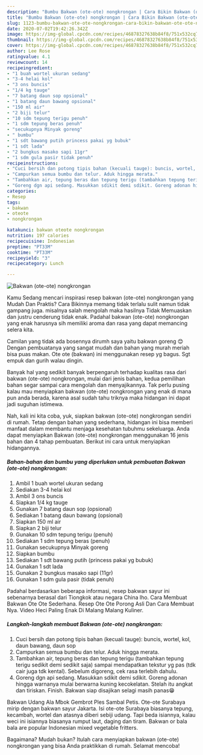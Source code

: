 ```yaml
---
description: "Bumbu Bakwan (ote-ote) nongkrongan | Cara Bikin Bakwan (ote-ote) nongkrongan Yang Lezat"
title: "Bumbu Bakwan (ote-ote) nongkrongan | Cara Bikin Bakwan (ote-ote) nongkrongan Yang Lezat"
slug: 1123-bumbu-bakwan-ote-ote-nongkrongan-cara-bikin-bakwan-ote-ote-nongkrongan-yang-lezat
date: 2020-07-02T19:42:26.342Z
image: https://img-global.cpcdn.com/recipes/46878327638b84f8/751x532cq70/bakwan-ote-ote-nongkrongan-foto-resep-utama.jpg
thumbnail: https://img-global.cpcdn.com/recipes/46878327638b84f8/751x532cq70/bakwan-ote-ote-nongkrongan-foto-resep-utama.jpg
cover: https://img-global.cpcdn.com/recipes/46878327638b84f8/751x532cq70/bakwan-ote-ote-nongkrongan-foto-resep-utama.jpg
author: Lee Rose
ratingvalue: 4.1
reviewcount: 14
recipeingredient:
- "1 buah wortel ukuran sedang"
- "3-4 helai kol"
- "3 ons buncis"
- "1/4 kg tauge"
- "7 batang daun sop opsional"
- "1 batang daun bawang opsional"
- "150 ml air"
- "2 biji telur"
- "10 sdm tepung terigu penuh"
- "1 sdm tepung beras penuh"
- "secukupnya Minyak goreng"
- " bumbu"
- "1 sdt bawang putih princess pakai yg bubuk"
- "1 sdt lada"
- "2 bungkus masako sapi 11gr"
- "1 sdm gula pasir tidak penuh"
recipeinstructions:
- "Cuci bersih dan potong tipis bahan (kecuali tauge): buncis, wortel, kol, daun bawang, daun sop"
- "Campurkan semua bumbu dan telur. Aduk hingga merata."
- "Tambahkan air, tepung beras dan tepung terigu (tambahkan tepung terigu sedikit demi sedikit saja) sampai mendapatkan tekstur yg pas (tdk cair juga tdk kental). Sebelum digoreng, cek rasa terlebih dahulu."
- "Goreng dgn api sedang. Masukkan sdikit demi sdikit. Goreng adonan hingga warnanya mulai berwarna kuning kecokelatan. Stelah itu angkat dan tiriskan. Finish. Bakwan siap disajikan selagi masih panas😁"
categories:
- Resep
tags:
- bakwan
- oteote
- nongkrongan

katakunci: bakwan oteote nongkrongan 
nutrition: 197 calories
recipecuisine: Indonesian
preptime: "PT33M"
cooktime: "PT33M"
recipeyield: "3"
recipecategory: Lunch

---
```



![Bakwan (ote-ote) nongkrongan](https://img-global.cpcdn.com/recipes/46878327638b84f8/751x532cq70/bakwan-ote-ote-nongkrongan-foto-resep-utama.jpg)

Kamu Sedang mencari inspirasi resep bakwan (ote-ote) nongkrongan yang Mudah Dan Praktis? Cara Bikinnya memang tidak terlalu sulit namun tidak gampang juga. misalnya salah mengolah maka hasilnya Tidak Memuaskan dan justru cenderung tidak enak. Padahal bakwan (ote-ote) nongkrongan yang enak harusnya sih memiliki aroma dan rasa yang dapat memancing selera kita.

Camilan yang tidak ada bosennya dirumh saya yaitu bakwan goreng 😊 Dengan pembuatanya yang sangat mudah dan bahan yang murah meriah bisa puas makan. Ote ote (bakwan) ini menggunakan resep yg bagus. Sgt empuk dan gurih walau dingin.

Banyak hal yang sedikit banyak berpengaruh terhadap kualitas rasa dari bakwan (ote-ote) nongkrongan, mulai dari jenis bahan, kedua pemilihan bahan segar sampai cara mengolah dan menyajikannya. Tak perlu pusing kalau mau menyiapkan bakwan (ote-ote) nongkrongan yang enak di mana pun anda berada, karena asal sudah tahu triknya maka hidangan ini dapat jadi suguhan istimewa.


Nah, kali ini kita coba, yuk, siapkan bakwan (ote-ote) nongkrongan sendiri di rumah. Tetap dengan bahan yang sederhana, hidangan ini bisa memberi manfaat dalam membantu menjaga kesehatan tubuhmu sekeluarga. Anda dapat menyiapkan Bakwan (ote-ote) nongkrongan menggunakan 16 jenis bahan dan 4 tahap pembuatan. Berikut ini cara untuk menyiapkan hidangannya.

<!--inarticleads1-->

##### Bahan-bahan dan bumbu yang diperlukan untuk pembuatan Bakwan (ote-ote) nongkrongan:

1. Ambil 1 buah wortel ukuran sedang
1. Sediakan 3-4 helai kol
1. Ambil 3 ons buncis
1. Siapkan 1/4 kg tauge
1. Gunakan 7 batang daun sop (opsional)
1. Sediakan 1 batang daun bawang (opsional)
1. Siapkan 150 ml air
1. Siapkan 2 biji telur
1. Gunakan 10 sdm tepung terigu (penuh)
1. Sediakan 1 sdm tepung beras (penuh)
1. Gunakan secukupnya Minyak goreng
1. Siapkan  bumbu
1. Sediakan 1 sdt bawang putih (princess pakai yg bubuk)
1. Gunakan 1 sdt lada
1. Gunakan 2 bungkus masako sapi (11gr)
1. Gunakan 1 sdm gula pasir (tidak penuh)


Padahal berdasarkan beberapa informasi, resep bakwan sayur ini sebenarnya berasal dari Tiongkok atau negara China lho. Cara Membuat Bakwan Ote Ote Sederhana. Resep Ote Ote Porong Asli Dan Cara Membuat Nya. Video Heci Paling Enak Di Malang Malang Kuliner. 

<!--inarticleads2-->

##### Langkah-langkah membuat Bakwan (ote-ote) nongkrongan:

1. Cuci bersih dan potong tipis bahan (kecuali tauge): buncis, wortel, kol, daun bawang, daun sop
1. Campurkan semua bumbu dan telur. Aduk hingga merata.
1. Tambahkan air, tepung beras dan tepung terigu (tambahkan tepung terigu sedikit demi sedikit saja) sampai mendapatkan tekstur yg pas (tdk cair juga tdk kental). Sebelum digoreng, cek rasa terlebih dahulu.
1. Goreng dgn api sedang. Masukkan sdikit demi sdikit. Goreng adonan hingga warnanya mulai berwarna kuning kecokelatan. Stelah itu angkat dan tiriskan. Finish. Bakwan siap disajikan selagi masih panas😁


Bakwan Udang Ala Mbok Gembrot Ples Sambal Petis. Ote-ote Surabaya mirip dengan bakwan sayur Jakarta. Isi ote-ote Surabaya biasanya tepung, kecambah, wortel dan atasnya diberi sebiji udang. Tapi beda isiannya, kalau weci ini isiannya biasanya rumput laut, daging dan tiram. Bakwan or bala bala are popular Indonesian mixed vegetable fritters. 

Bagaimana? Mudah bukan? Itulah cara menyiapkan bakwan (ote-ote) nongkrongan yang bisa Anda praktikkan di rumah. Selamat mencoba!
